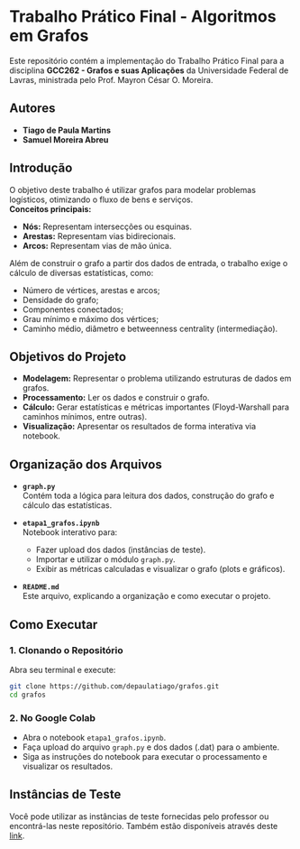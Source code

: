 # Trabalho Prático Final - Algoritmos em Grafos

Este repositório contém a implementação do Trabalho Prático Final para a disciplina **GCC262 - Grafos e suas Aplicações** da Universidade Federal de Lavras, ministrada pelo Prof. Mayron César O. Moreira.

## Autores

- **Tiago de Paula Martins**
- **Samuel Moreira Abreu**

## Introdução

O objetivo deste trabalho é utilizar grafos para modelar problemas logísticos, otimizando o fluxo de bens e serviços.  
**Conceitos principais:**

- **Nós:** Representam intersecções ou esquinas.
- **Arestas:** Representam vias bidirecionais.
- **Arcos:** Representam vias de mão única.

Além de construir o grafo a partir dos dados de entrada, o trabalho exige o cálculo de diversas estatísticas, como:
- Número de vértices, arestas e arcos;
- Densidade do grafo;
- Componentes conectados;
- Grau mínimo e máximo dos vértices;
- Caminho médio, diâmetro e betweenness centrality (intermediação).

## Objetivos do Projeto

- **Modelagem:** Representar o problema utilizando estruturas de dados em grafos.
- **Processamento:** Ler os dados e construir o grafo.
- **Cálculo:** Gerar estatísticas e métricas importantes (Floyd-Warshall para caminhos mínimos, entre outras).
- **Visualização:** Apresentar os resultados de forma interativa via notebook.

## Organização dos Arquivos

- **`graph.py`**  
  Contém toda a lógica para leitura dos dados, construção do grafo e cálculo das estatísticas.

- **`etapa1_grafos.ipynb`**  
  Notebook interativo para:
  - Fazer upload dos dados (instâncias de teste).
  - Importar e utilizar o módulo `graph.py`.
  - Exibir as métricas calculadas e visualizar o grafo (plots e gráficos).

- **`README.md`**  
  Este arquivo, explicando a organização e como executar o projeto.

## Como Executar

### 1. Clonando o Repositório

Abra seu terminal e execute:
```bash
git clone https://github.com/depaulatiago/grafos.git
cd grafos
```

### 2. No Google Colab

- Abra o notebook `etapa1_grafos.ipynb`.
- Faça upload do arquivo `graph.py` e dos dados (.dat) para o ambiente.
- Siga as instruções do notebook para executar o processamento e visualizar os resultados.

## Instâncias de Teste

Você pode utilizar as instâncias de teste fornecidas pelo professor ou encontrá-las neste repositório. Também estão disponíveis através deste [link](https://drive.google.com/file/d/1hlBu7L8OBqrwkVRRlFrVOTvBWKnqITxz/view?usp=drive_link).
